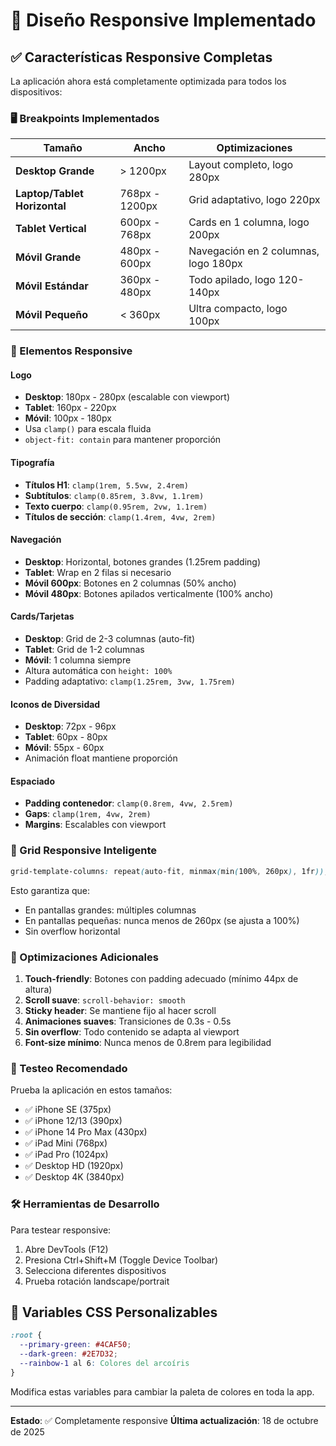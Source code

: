 # 📱 Diseño Responsive Implementado

## ✅ Características Responsive Completas

La aplicación ahora está completamente optimizada para todos los dispositivos:

### 🖥️ Breakpoints Implementados

| Tamaño | Ancho | Optimizaciones |
|--------|-------|----------------|
| **Desktop Grande** | > 1200px | Layout completo, logo 280px |
| **Laptop/Tablet Horizontal** | 768px - 1200px | Grid adaptativo, logo 220px |
| **Tablet Vertical** | 600px - 768px | Cards en 1 columna, logo 200px |
| **Móvil Grande** | 480px - 600px | Navegación en 2 columnas, logo 180px |
| **Móvil Estándar** | 360px - 480px | Todo apilado, logo 120-140px |
| **Móvil Pequeño** | < 360px | Ultra compacto, logo 100px |

### 🎨 Elementos Responsive

#### Logo
- **Desktop**: 180px - 280px (escalable con viewport)
- **Tablet**: 160px - 220px
- **Móvil**: 100px - 180px
- Usa `clamp()` para escala fluida
- `object-fit: contain` para mantener proporción

#### Tipografía
- **Títulos H1**: `clamp(1rem, 5.5vw, 2.4rem)`
- **Subtítulos**: `clamp(0.85rem, 3.8vw, 1.1rem)`
- **Texto cuerpo**: `clamp(0.95rem, 2vw, 1.1rem)`
- **Títulos de sección**: `clamp(1.4rem, 4vw, 2rem)`

#### Navegación
- **Desktop**: Horizontal, botones grandes (1.25rem padding)
- **Tablet**: Wrap en 2 filas si necesario
- **Móvil 600px**: Botones en 2 columnas (50% ancho)
- **Móvil 480px**: Botones apilados verticalmente (100% ancho)

#### Cards/Tarjetas
- **Desktop**: Grid de 2-3 columnas (auto-fit)
- **Tablet**: Grid de 1-2 columnas
- **Móvil**: 1 columna siempre
- Altura automática con `height: 100%`
- Padding adaptativo: `clamp(1.25rem, 3vw, 1.75rem)`

#### Iconos de Diversidad
- **Desktop**: 72px - 96px
- **Tablet**: 60px - 80px
- **Móvil**: 55px - 60px
- Animación float mantiene proporción

#### Espaciado
- **Padding contenedor**: `clamp(0.8rem, 4vw, 2.5rem)`
- **Gaps**: `clamp(1rem, 4vw, 2rem)`
- **Margins**: Escalables con viewport

### 📐 Grid Responsive Inteligente

```css
grid-template-columns: repeat(auto-fit, minmax(min(100%, 260px), 1fr));
```

Esto garantiza que:
- En pantallas grandes: múltiples columnas
- En pantallas pequeñas: nunca menos de 260px (se ajusta a 100%)
- Sin overflow horizontal

### 🎯 Optimizaciones Adicionales

1. **Touch-friendly**: Botones con padding adecuado (mínimo 44px de altura)
2. **Scroll suave**: `scroll-behavior: smooth`
3. **Sticky header**: Se mantiene fijo al hacer scroll
4. **Animaciones suaves**: Transiciones de 0.3s - 0.5s
5. **Sin overflow**: Todo contenido se adapta al viewport
6. **Font-size mínimo**: Nunca menos de 0.8rem para legibilidad

### 🔄 Testeo Recomendado

Prueba la aplicación en estos tamaños:
- ✅ iPhone SE (375px)
- ✅ iPhone 12/13 (390px)
- ✅ iPhone 14 Pro Max (430px)
- ✅ iPad Mini (768px)
- ✅ iPad Pro (1024px)
- ✅ Desktop HD (1920px)
- ✅ Desktop 4K (3840px)

### 🛠️ Herramientas de Desarrollo

Para testear responsive:
1. Abre DevTools (F12)
2. Presiona Ctrl+Shift+M (Toggle Device Toolbar)
3. Selecciona diferentes dispositivos
4. Prueba rotación landscape/portrait

## 🎨 Variables CSS Personalizables

```css
:root {
  --primary-green: #4CAF50;
  --dark-green: #2E7D32;
  --rainbow-1 al 6: Colores del arcoíris
}
```

Modifica estas variables para cambiar la paleta de colores en toda la app.

---

**Estado**: ✅ Completamente responsive
**Última actualización**: 18 de octubre de 2025
